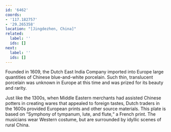 ```yaml
---
id: '6462'
coords:
- '117.182757'
- '29.265358'
location: "[Jingdezhen, China]"
related:
  label: ''
  ids: []
next:
  label: ''
  ids: []
---
```


Founded in 1609, the Dutch East India Company imported into Europe large quantities of Chinese blue-and-white porcelain. Such thin, translucent porcelain was unknown in Europe at this time and was prized for its beauty and rarity.

Just like the 1300s, when Middle Eastern merchants had assisted Chinese potters in creating wares that appealed to foreign tastes, Dutch traders in the 1600s provided European prints and other source materials. This plate is based on “Symphony of tympanum, lute, and flute,“ a French print. The musicians wear Western costume, but are surrounded by idyllic scenes of rural China.
